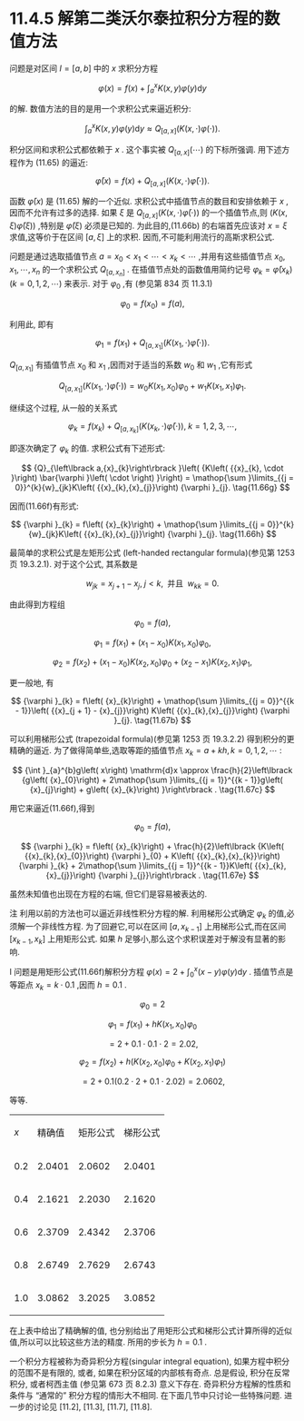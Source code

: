 # 11.4.5 解第二类沃尔泰拉积分方程的数值方法

问题是对区间 $I = \left\lbrack  {a, b}\right\rbrack$ 中的 $x$ 求积分方程

$$
\varphi \left( x\right)  = f\left( x\right)  + {\int }_{a}^{x}K\left( {x, y}\right) \varphi \left( y\right) \mathrm{d}y \tag{11.65}
$$

的解. 数值方法的目的是用一个求积公式来逼近积分:

$$
{\int }_{a}^{x}K\left( {x, y}\right) \varphi \left( y\right) \mathrm{d}y \approx  {Q}_{\left\lbrack  a, x\right\rbrack  }\left( {K\left( {x, \cdot  }\right) \varphi \left( \cdot \right) }\right) . \tag{11.66a}
$$

积分区间和求积公式都依赖于 $x$ . 这个事实被 ${Q}_{\left\lbrack  a, x\right\rbrack  }\left( \cdots \right)$ 的下标所强调. 用下述方程作为 (11.65) 的逼近:

$$
\bar{\varphi }\left( x\right)  = f\left( x\right)  + {Q}_{\left\lbrack  a, x\right\rbrack  }\left( {K\left( {x, \cdot  }\right) \bar{\varphi }\left( \cdot \right) }\right) . \tag{11.66b}
$$

函数 $\bar{\varphi }\left( x\right)$ 是 (11.65) 解的一个近似. 求积公式中插值节点的数目和安排依赖于 $x$ ,因而不允许有过多的选择. 如果 $\xi$ 是 ${Q}_{\left\lbrack  a, x\right\rbrack  }\left( {K\left( {x, \cdot  }\right) \bar{\varphi }\left( \cdot \right) }\right)$ 的一个插值节点,则 $\left( {K\left( {x,\xi }\right) \bar{\varphi }\left( \xi \right) }\right)$ ,特别是 $\bar{\varphi }\left( \xi \right)$ 必须是已知的. 为此目的,(11.66b) 的右端首先应该对 $x = \xi$ 求值,这等价于在区间 $\left\lbrack  {a,\xi }\right\rbrack$ 上的求积. 因而,不可能利用流行的高斯求积公式.

问题是通过选取插值节点 $a = {x}_{0} < {x}_{1} < \cdots  < {x}_{k} < \cdots$ ,并用有这些插值节点 ${x}_{0},{x}_{1},\cdots ,{x}_{n}$ 的一个求积公式 ${Q}_{\left\lbrack  a,{x}_{n}\right\rbrack  }$ . 在插值节点处的函数值用简约记号 ${\varphi }_{k} = \bar{\varphi }\left( {x}_{k}\right) \left( {k = 0,1,2,\cdots }\right)$ 来表示. 对于 ${\varphi }_{0}$ ,有 (参见第 834 页 11.3.1)

$$
{\varphi }_{0} = f\left( {x}_{0}\right)  = f\left( a\right) , \tag{11.66c}
$$

利用此, 即有

$$
{\varphi }_{1} = f\left( {x}_{1}\right)  + {Q}_{\left\lbrack  a,{x}_{1}\right\rbrack  }\left( {K\left( {{x}_{1}, \cdot  }\right) \bar{\varphi }\left( \cdot \right) }\right) . \tag{11.66d}
$$

${Q}_{\left\lbrack  a,{x}_{1}\right\rbrack  }$ 有插值节点 ${x}_{0}$ 和 ${x}_{1}$ ,因而对于适当的系数 ${w}_{0}$ 和 ${w}_{1}$ ,它有形式

$$
{Q}_{\left\lbrack  a,{x}_{1}\right\rbrack  }\left( {K\left( {{x}_{1}, \cdot  }\right) \bar{\varphi }\left( \cdot \right) }\right)  = {w}_{0}K\left( {{x}_{1},{x}_{0}}\right) {\varphi }_{0} + {w}_{1}K\left( {{x}_{1},{x}_{1}}\right) {\varphi }_{1}. \tag{11.66e}
$$

继续这个过程, 从一般的关系式

$$
{\varphi }_{k} = f\left( {x}_{k}\right)  + {Q}_{\left\lbrack  a,{x}_{k}\right\rbrack  }\left( {K\left( {{x}_{k}, \cdot  }\right) \bar{\varphi }\left( \cdot \right) }\right) ,\;k = 1,2,3,\cdots , \tag{11.66f}
$$

即逐次确定了 ${\varphi }_{k}$ 的值. 求积公式有下述形式:

$$
{Q}_{\left\lbrack  a,{x}_{k}\right\rbrack  }\left( {K\left( {{x}_{k}, \cdot  }\right) \bar{\varphi }\left( \cdot \right) }\right)  = \mathop{\sum }\limits_{{j = 0}}^{k}{w}_{jk}K\left( {{x}_{k},{x}_{j}}\right) {\varphi }_{j}. \tag{11.66g}
$$

因而(11.66f)有形式:

$$
{\varphi }_{k} = f\left( {x}_{k}\right)  + \mathop{\sum }\limits_{{j = 0}}^{k}{w}_{jk}K\left( {{x}_{k},{x}_{j}}\right) {\varphi }_{j}. \tag{11.66h}
$$

最简单的求积公式是左矩形公式 (left-handed rectangular formula)(参见第 1253 页 19.3.2.1). 对于这个公式, 其系数是

$$
{w}_{jk} = {x}_{j + 1} - {x}_{j},\;j < k,\;\text{ 并且 }\;{w}_{kk} = 0. \tag{11.66i}
$$

由此得到方程组

$$
{\varphi }_{0} = f\left( a\right) ,
$$

$$
{\varphi }_{1} = f\left( {x}_{1}\right)  + \left( {{x}_{1} - {x}_{0}}\right) K\left( {{x}_{1},{x}_{0}}\right) {\varphi }_{0}, \tag{11.67a}
$$

$$
{\varphi }_{2} = f\left( {x}_{2}\right)  + \left( {{x}_{1} - {x}_{0}}\right) K\left( {{x}_{2},{x}_{0}}\right) {\varphi }_{0} + \left( {{x}_{2} - {x}_{1}}\right) K\left( {{x}_{2},{x}_{1}}\right) {\varphi }_{1},
$$

更一般地, 有

$$
{\varphi }_{k} = f\left( {x}_{k}\right)  + \mathop{\sum }\limits_{{j = 0}}^{{k - 1}}\left( {{x}_{j + 1} - {x}_{j}}\right) K\left( {{x}_{k},{x}_{j}}\right) {\varphi }_{j}. \tag{11.67b}
$$

可以利用梯形公式 (trapezoidal formula)(参见第 1253 页 19.3.2.2) 得到积分的更精确的逼近. 为了做得简单些,选取等距的插值节点 ${x}_{k} = a + {kh}, k = 0,1,2,\cdots$ :

$$
{\int }_{a}^{b}g\left( x\right) \mathrm{d}x \approx  \frac{h}{2}\left\lbrack  {g\left( {x}_{0}\right)  + 2\mathop{\sum }\limits_{{j = 1}}^{{k - 1}}g\left( {x}_{j}\right)  + g\left( {x}_{k}\right) }\right\rbrack  . \tag{11.67c}
$$

用它来逼近(11.66f),得到

$$
{\varphi }_{0} = f\left( a\right) , \tag{11.67d}
$$

$$
{\varphi }_{k} = f\left( {x}_{k}\right)  + \frac{h}{2}\left\lbrack  {K\left( {{x}_{k},{x}_{0}}\right) {\varphi }_{0} + K\left( {{x}_{k},{x}_{k}}\right) {\varphi }_{k} + 2\mathop{\sum }\limits_{{j = 1}}^{{k - 1}}K\left( {{x}_{k},{x}_{j}}\right) {\varphi }_{j}}\right\rbrack  . \tag{11.67e}
$$

虽然未知值也出现在方程的右端, 但它们是容易被表达的.

注 利用以前的方法也可以逼近非线性积分方程的解. 利用梯形公式确定 ${\varphi }_{k}$ 的值,必须解一个非线性方程. 为了回避它,可以在区间 $\left\lbrack  {a,{x}_{k - 1}}\right\rbrack$ 上用梯形公式,而在区间 $\left\lbrack  {{x}_{k - 1},{x}_{k}}\right\rbrack$ 上用矩形公式. 如果 $h$ 足够小,那么这个求积误差对于解没有显著的影响.

I 问题是用矩形公式(11.66f)解积分方程 $\varphi \left( x\right)  = 2 + {\int }_{0}^{x}\left( {x - y}\right) \varphi \left( y\right) \mathrm{d}y$ . 插值节点是等距点 ${x}_{k} = k \cdot  {0.1}$ ,因而 $h = {0.1}$ .

$$
{\varphi }_{0} = 2
$$

$$
{\varphi }_{1} = f\left( {x}_{1}\right)  + {hK}\left( {{x}_{1},{x}_{0}}\right) {\varphi }_{0}
$$

$$
= 2 + {0.1} \cdot  {0.1} \cdot  2 = {2.02},
$$

$$
{\varphi }_{2} = f\left( {x}_{2}\right)  + h\left( {K\left( {{x}_{2},{x}_{0}}\right) {\varphi }_{0} + K\left( {{x}_{2},{x}_{1}}\right) {\varphi }_{1}}\right)
$$

$$
= 2 + {0.1}\left( {{0.2} \cdot  2 + {0.1} \cdot  {2.02}}\right)  = {2.0602},
$$

等等.

<table><tr><td>

$x$

</td><td>

精确值

</td><td>

矩形公式

</td><td>

梯形公式

</td></tr><tr><td>

0.2

</td><td>

2.0401

</td><td>

2.0602

</td><td>

2.0401

</td></tr><tr><td>

0.4

</td><td>

2.1621

</td><td>

2.2030

</td><td>

2.1620

</td></tr><tr><td>

0.6

</td><td>

2.3709

</td><td>

2.4342

</td><td>

2.3706

</td></tr><tr><td>

0.8

</td><td>

2.6749

</td><td>

2.7629

</td><td>

2.6743

</td></tr><tr><td>

1.0

</td><td>

3.0862

</td><td>

3.2025

</td><td>

3.0852

</td></tr></table>

在上表中给出了精确解的值, 也分别给出了用矩形公式和梯形公式计算所得的近似值,所以可以比较这些方法的精度. 所用的步长为 $h = {0.1}$ .


一个积分方程被称为奇异积分方程(singular integral equation), 如果方程中积分的范围不是有限的, 或者, 如果在积分区域的内部核有奇点. 总是假设, 积分在反常积分, 或者柯西主值 (参见第 673 页 8.2.3) 意义下存在. 奇异积分方程解的性质和条件与 “通常的” 积分方程的情形大不相同. 在下面几节中只讨论一些特殊问题. 进一步的讨论见 [11.2], [11.3], [11.7], [11.8].
